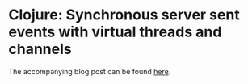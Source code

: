 # Clojure: Synchronous server sent events with virtual threads and channels

The accompanying blog post can be found [here](https://andersmurphy.com/2024/10/07/clojure-synchronous-server-sent-events-with-virtual-threads-and-channels.html).
